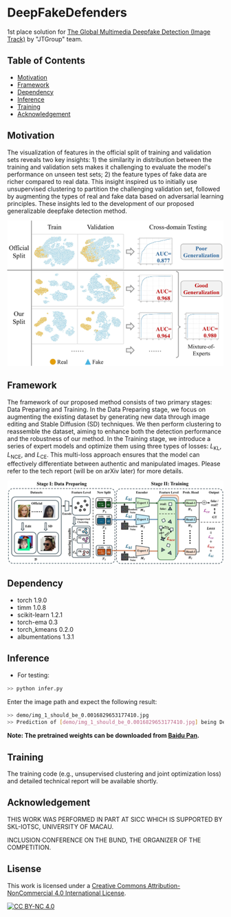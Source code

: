 # DeepFakeDefenders

1st place solution for [The Global Multimedia Deepfake Detection (Image Track)](https://www.kaggle.com/competitions/multi-ffdi/overview) by "JTGroup" team.

## Table of Contents

- [Motivation](#motivation)
- [Framework](#framework)
- [Dependency](#dependency)
- [Inference](#inference)
- [Training](#training)
- [Acknowledgement](#acknowledgement)


## Motivation
The visualization of features in the official split of training and validation sets reveals two key insights: 1) the similarity in distribution between the training and validation sets makes it challenging to evaluate the model's performance on unseen test sets; 2) the feature types of fake data are richer compared to real data. This insight inspired us to initially use unsupervised clustering to partition the challenging validation set, followed by augmenting the types of real and fake data based on adversarial learning principles. These insights led to the development of our proposed generalizable deepfake detection method.

<p align='center'>  
  <img src='https://github.com/HighwayWu/DeepFakeDefenders/blob/main/imgs/motivation.jpg' width='850'/>
</p>


## Framework
The framework of our proposed method consists of two primary stages: Data Preparing and Training. In the Data Preparing stage, we focus on augmenting the existing dataset by generating new data through image editing and Stable Diffusion (SD) techniques. We then perform clustering to reassemble the dataset, aiming to enhance both the detection performance and the robustness of our method. In the Training stage, we introduce a series of expert models and optimize them using three types of losses: $L_{\mathsf{KL}}$, $L_{\mathsf{NCE}}$, and $L_{\mathsf{CE}}$. This multi-loss approach ensures that the model can effectively differentiate between authentic and manipulated images. Please refer to the tech report (will be on arXiv later) for more details.

<p align='center'>  
  <img src='https://github.com/HighwayWu/DeepFakeDefenders/blob/main/imgs/framework.jpg' width='850'/>
</p>

## Dependency
- torch 1.9.0
- timm 1.0.8
- scikit-learn 1.2.1
- torch-ema 0.3
- torch_kmeans 0.2.0
- albumentations 1.3.1

## Inference

- For testing:
```bash
>> python infer.py
```
Enter the image path and expect the following result:
```bash
>> demo/img_1_should_be_0.0016829653177410.jpg
>> Prediction of [demo/img_1_should_be_0.0016829653177410.jpg] being Deepfake: 0.001683078
```

**Note: The pretrained weights can be downloaded from [Baidu Pan](https://pan.baidu.com/s/1FBhqN5Bb0YQExpXkInPysA?pwd=lhuo ).**

## Training
The training code (e.g., unsupervised clustering and joint optimization loss) and detailed technical report will be available shortly.

## Acknowledgement
THIS WORK WAS PERFORMED IN PART AT SICC WHICH IS SUPPORTED BY SKL-IOTSC, UNIVERSITY OF MACAU.

INCLUSION·CONFERENCE ON THE BUND, THE ORGANIZER OF THE COMPETITION.

## Lisense
This work is licensed under a
[Creative Commons Attribution-NonCommercial 4.0 International License][cc-by-nc].

[![CC BY-NC 4.0][cc-by-nc-image]][cc-by-nc]

[cc-by-nc]: https://creativecommons.org/licenses/by-nc/4.0/
[cc-by-nc-image]: https://licensebuttons.net/l/by-nc/4.0/88x31.png
[cc-by-nc-shield]: https://img.shields.io/badge/License-CC%20BY--NC%204.0-lightgrey.svg
